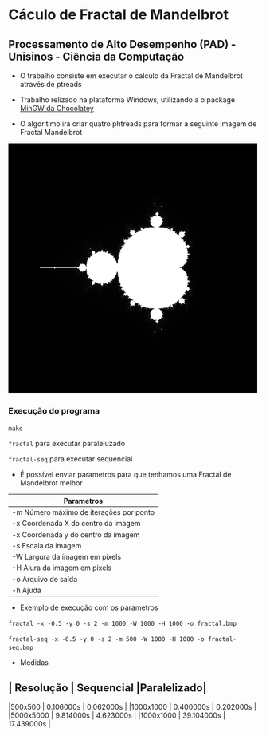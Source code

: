 # Cáculo de Fractal de Mandelbrot

## Processamento de Alto Desempenho (PAD) - Unisinos - Ciência da Computação

* O trabalho consiste em executar o calculo da Fractal de Mandelbrot através de ptreads

* Trabalho relizado na plataforma Windows, utilizando a o package [MinGW da Chocolatey](https://chocolatey.org/packages/mingw)

* O algoritimo irá criar quatro phtreads para formar a seguinte imagem de Fractal Mandelbrot

![alt text](https://raw.githubusercontent.com/augustoaccorsi/fractal-mandelbrot/master/fractal-500.bmp)

### Execução do programa

`make`

`fractal` para executar paraleluzado

`fractal-seq` para executar sequencial

* É possível enviar parametros para que tenhamos uma Fractal de Mandelbrot melhor

|          Parametros                       |
--------------------------------------------|
| -m Número máximo de iterações por ponto   |
| -x Coordenada X do centro da imagem       |
| -x Coordenada y do centro da imagem       |                
| -s Escala da imagem                       |
| -W Largura da imagem em pixels            |
| -H Alura da imagem em pixels              |
| -o Arquivo de saída                       |
| -h Ajuda                                  |

* Exemplo de execução com os parametros

`fractal -x -0.5 -y 0 -s 2 -m 1000 -W 1000 -H 1000 -o fractal.bmp`

`fractal-seq -x -0.5 -y 0 -s 2 -m 500 -W 1000 -H 1000 -o fractal-seq.bmp`

* Medidas

| Resolução  | Sequencial |Paralelizado|
----------------------------------------
|500x500     | 0.106000s  | 0.062000s  |
|1000x1000   | 0.400000s  | 0.202000s  |
|5000x5000   | 9.814000s  | 4.623000s  |
|1000x1000   | 39.104000s | 17.439000s |

